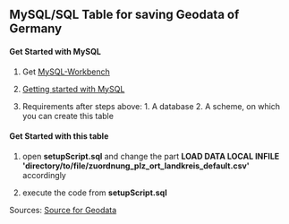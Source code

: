 ## MySQL/SQL Table for saving Geodata of Germany

#### Get Started with MySQL

1. Get [MySQL-Workbench](https://dev.mysql.com/downloads/workbench/)

2. [Getting started with MySQL](https://dev.mysql.com/doc/mysql-getting-started/en/)

3. Requirements after steps above:  1. A database 
                                    2. A scheme, on which you can create this table

#### Get Started with this table

1. open **setupScript.sql** and change the part **LOAD DATA LOCAL INFILE 'directory/to/file/zuordnung_plz_ort_landkreis_default.csv'** accordingly

2. execute the code from **setupScript.sql**

Sources: [Source for Geodata](https://www.suche-postleitzahl.org/downloads)

